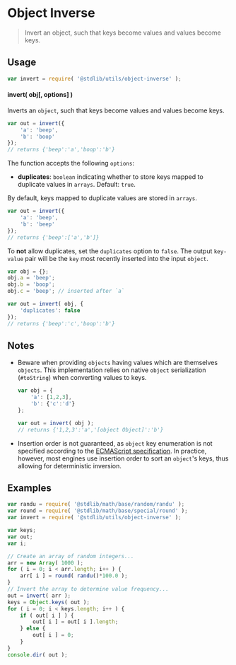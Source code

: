 # Object Inverse

> Invert an object, such that keys become values and values become keys.


<section class="usage">

## Usage

``` javascript
var invert = require( '@stdlib/utils/object-inverse' );
```

#### invert( obj\[, options\] )

Inverts an `object`, such that keys become values and values become keys.

``` javascript
var out = invert({
    'a': 'beep',
    'b': 'boop'
});
// returns {'beep':'a','boop':'b'}
```

The function accepts the following `options`:

* __duplicates__: `boolean` indicating whether to store keys mapped to duplicate values in `arrays`. Default: `true`.

By default, keys mapped to duplicate values are stored in `arrays`.

``` javascript
var out = invert({
    'a': 'beep',
    'b': 'beep'
});
// returns {'beep':['a','b']}
```

To __not__ allow duplicates, set the `duplicates` option to `false`. The output `key-value` pair will be the `key` most recently inserted into the input `object`.

``` javascript
var obj = {};
obj.a = 'beep';
obj.b = 'boop';
obj.c = 'beep'; // inserted after `a`

var out = invert( obj, {
    'duplicates': false
});
// returns {'beep':'c','boop':'b'}
```

</section>

<!-- /.usage -->


<section class="notes">

## Notes

* Beware when providing `objects` having values which are themselves `objects`. This implementation relies on native `object` serialization (`#toString`) when converting values to keys.
    
  ``` javascript
  var obj = {
      'a': [1,2,3],
      'b': {'c':'d'}
  };

  var out = invert( obj );
  // returns {'1,2,3':'a','[object Object]':'b'}
  ```

* Insertion order is not guaranteed, as `object` key enumeration is not specified according to the [ECMAScript specification][spec]. In practice, however, most engines use insertion order to sort an `object`'s keys, thus allowing for deterministic inversion.

</section>

<!-- /.notes -->


<section class="examples">

## Examples

``` javascript
var randu = require( '@stdlib/math/base/random/randu' );
var round = require( '@stdlib/math/base/special/round' );
var invert = require( '@stdlib/utils/object-inverse' );

var keys;
var out;
var i;

// Create an array of random integers...
arr = new Array( 1000 );
for ( i = 0; i < arr.length; i++ ) {
    arr[ i ] = round( randu()*100.0 );
}
// Invert the array to determine value frequency...
out = invert( arr );
keys = Object.keys( out );
for ( i = 0; i < keys.length; i++ ) {
    if ( out[ i ] ) {
        out[ i ] = out[ i ].length;
    } else {
        out[ i ] = 0;
    }
}
console.dir( out );
```

</section>

<!-- /.examples -->


<section class="links">

[spec]: http://www.ecma-international.org/ecma-262/5.1/#sec-12.6.4

</section>

<!-- /.links -->
